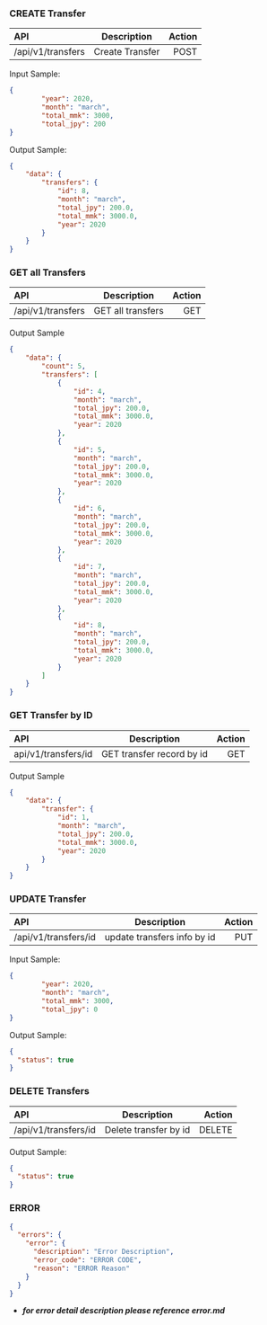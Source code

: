 ### CREATE Transfer
| API      | Description | Action     |
| :---        |    :----:   |          ---: |
| /api/v1/transfers     | Create Transfer    | POST   |

Input Sample:
```json
{
        "year": 2020,
        "month": "march",
        "total_mmk": 3000,
        "total_jpy": 200
} 
```
Output Sample:
```json
{
    "data": {
        "transfers": {
            "id": 8,
            "month": "march",
            "total_jpy": 200.0,
            "total_mmk": 3000.0,
            "year": 2020
        }
    }
}
```

### GET all Transfers
| API      | Description | Action     |
| :---        |    :----:   |          ---: |
| /api/v1/transfers     | GET all transfers      | GET   |

Output Sample
```json
{
    "data": {
        "count": 5,
        "transfers": [
            {
                "id": 4,
                "month": "march",
                "total_jpy": 200.0,
                "total_mmk": 3000.0,
                "year": 2020
            },
            {
                "id": 5,
                "month": "march",
                "total_jpy": 200.0,
                "total_mmk": 3000.0,
                "year": 2020
            },
            {
                "id": 6,
                "month": "march",
                "total_jpy": 200.0,
                "total_mmk": 3000.0,
                "year": 2020
            },
            {
                "id": 7,
                "month": "march",
                "total_jpy": 200.0,
                "total_mmk": 3000.0,
                "year": 2020
            },
            {
                "id": 8,
                "month": "march",
                "total_jpy": 200.0,
                "total_mmk": 3000.0,
                "year": 2020
            }
        ]
    }
}
```

### GET Transfer by ID
| API      | Description | Action     |
| :---        |    :----:   |          ---: |
| api/v1/transfers/id     | GET transfer record by id    | GET   |

Output Sample
```json
{
    "data": {
        "transfer": {
            "id": 1,
            "month": "march",
            "total_jpy": 200.0,
            "total_mmk": 3000.0,
            "year": 2020
        }
    }
}
```

### UPDATE Transfer
| API      | Description | Action     |
| :---        |    :----:   |          ---: |
| /api/v1/transfers/id     | update transfers info by id     | PUT  |

Input Sample:
```json
{
        "year": 2020,
        "month": "march",
        "total_mmk": 3000,
        "total_jpy": 0
}
```

Output Sample:
```json
{
  "status": true
}
```

### DELETE Transfers
| API      | Description | Action     |
| :---        |    :----:   |          ---: |
| /api/v1/transfers/id     | Delete transfer by id     | DELETE  |

Output Sample:
```json
{
  "status": true
}
```

### ERROR 
```json
{
  "errors": {
    "error": {
      "description": "Error Description",
      "error_code": "ERROR CODE",
      "reason": "ERROR Reason"
    }
  }
}
```
- ***for error detail description please reference error.md***
